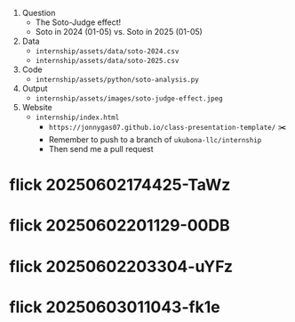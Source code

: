 
1. Question
   - The Soto-Judge effect!
   - Soto in 2024 (01-05) vs. Soto in 2025 (01-05)
2. Data
   - `internship/assets/data/soto-2024.csv`
   - `internship/assets/data/soto-2025.csv`
3. Code
   - `internship/assets/python/soto-analysis.py`
4. Output
   - `internship/assets/images/soto-judge-effect.jpeg`
5. Website
   - `internship/index.html`
      - `https://jonnygas07.github.io/class-presentation-template/` ✂️ 
      - Remember to push to a branch of `ukubona-llc/internship`
      - Then send me a pull request
      
# flick 20250602174425-TaWz
# flick 20250602201129-00DB
# flick 20250602203304-uYFz
# flick 20250603011043-fk1e
